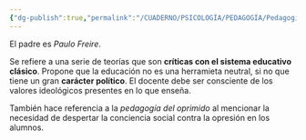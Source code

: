 ```yaml
---
{"dg-publish":true,"permalink":"/CUADERNO/PSICOLOGÍA/PEDAGOGÍA/Pedagogía crítica/"}
---
```


El padre es *Paulo Freire*.

Se refiere a una serie de teorías que son **críticas con el sistema educativo clásico**. Propone que la educación no es una herramieta neutral, si no que tiene un gran **carácter político**. El docente debe ser consciente de los valores ideológicos presentes en lo que enseña.

También hace referencia a la *pedagogía del oprimido* al mencionar la necesidad de despertar la conciencia social contra la opresión en los alumnos.